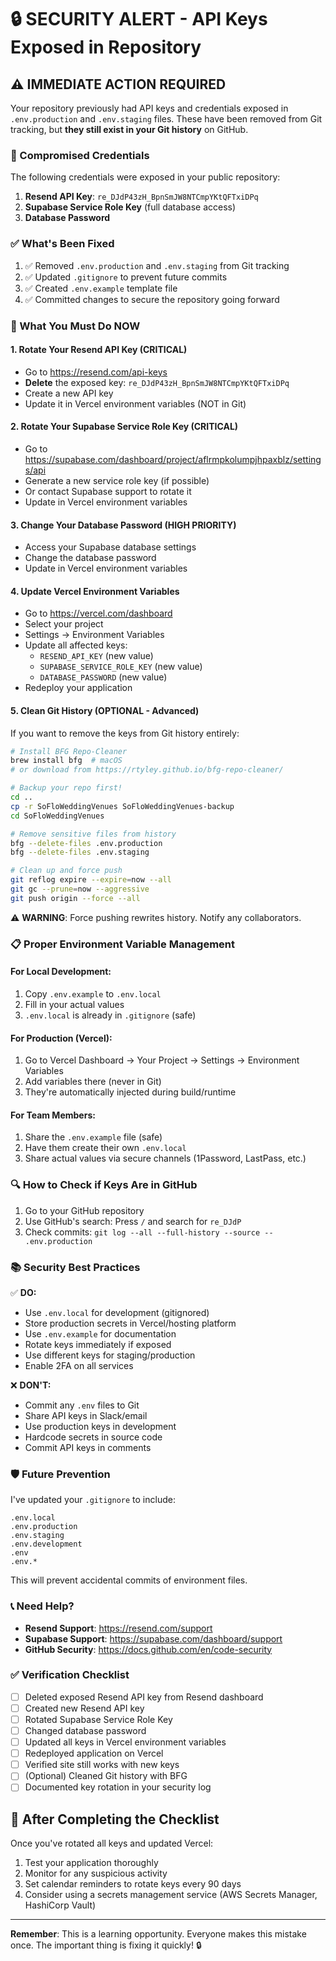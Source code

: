 # 🔒 SECURITY ALERT - API Keys Exposed in Repository

## ⚠️ **IMMEDIATE ACTION REQUIRED**

Your repository previously had API keys and credentials exposed in `.env.production` and `.env.staging` files. These have been removed from Git tracking, but **they still exist in your Git history** on GitHub.

### 🚨 Compromised Credentials

The following credentials were exposed in your public repository:
1. **Resend API Key**: `re_DJdP43zH_BpnSmJW8NTCmpYKtQFTxiDPq`
2. **Supabase Service Role Key** (full database access)
3. **Database Password**

### ✅ What's Been Fixed

1. ✅ Removed `.env.production` and `.env.staging` from Git tracking
2. ✅ Updated `.gitignore` to prevent future commits
3. ✅ Created `.env.example` template file
4. ✅ Committed changes to secure the repository going forward

### 🔐 What You Must Do NOW

#### 1. **Rotate Your Resend API Key** (CRITICAL)
   - Go to https://resend.com/api-keys
   - **Delete** the exposed key: `re_DJdP43zH_BpnSmJW8NTCmpYKtQFTxiDPq`
   - Create a new API key
   - Update it in Vercel environment variables (NOT in Git)

#### 2. **Rotate Your Supabase Service Role Key** (CRITICAL)
   - Go to https://supabase.com/dashboard/project/aflrmpkolumpjhpaxblz/settings/api
   - Generate a new service role key (if possible)
   - Or contact Supabase support to rotate it
   - Update in Vercel environment variables

#### 3. **Change Your Database Password** (HIGH PRIORITY)
   - Access your Supabase database settings
   - Change the database password
   - Update in Vercel environment variables

#### 4. **Update Vercel Environment Variables**
   - Go to https://vercel.com/dashboard
   - Select your project
   - Settings → Environment Variables
   - Update all affected keys:
     - `RESEND_API_KEY` (new value)
     - `SUPABASE_SERVICE_ROLE_KEY` (new value)
     - `DATABASE_PASSWORD` (new value)
   - Redeploy your application

#### 5. **Clean Git History** (OPTIONAL - Advanced)
   
   If you want to remove the keys from Git history entirely:

   ```bash
   # Install BFG Repo-Cleaner
   brew install bfg  # macOS
   # or download from https://rtyley.github.io/bfg-repo-cleaner/
   
   # Backup your repo first!
   cd ..
   cp -r SoFloWeddingVenues SoFloWeddingVenues-backup
   cd SoFloWeddingVenues
   
   # Remove sensitive files from history
   bfg --delete-files .env.production
   bfg --delete-files .env.staging
   
   # Clean up and force push
   git reflog expire --expire=now --all
   git gc --prune=now --aggressive
   git push origin --force --all
   ```

   ⚠️ **WARNING**: Force pushing rewrites history. Notify any collaborators.

### 📋 Proper Environment Variable Management

#### For Local Development:
1. Copy `.env.example` to `.env.local`
2. Fill in your actual values
3. `.env.local` is already in `.gitignore` (safe)

#### For Production (Vercel):
1. Go to Vercel Dashboard → Your Project → Settings → Environment Variables
2. Add variables there (never in Git)
3. They're automatically injected during build/runtime

#### For Team Members:
1. Share the `.env.example` file (safe)
2. Have them create their own `.env.local`
3. Share actual values via secure channels (1Password, LastPass, etc.)

### 🔍 How to Check if Keys Are in GitHub

1. Go to your GitHub repository
2. Use GitHub's search: Press `/` and search for `re_DJdP`
3. Check commits: `git log --all --full-history --source -- .env.production`

### 📚 Security Best Practices

✅ **DO:**
- Use `.env.local` for development (gitignored)
- Store production secrets in Vercel/hosting platform
- Use `.env.example` for documentation
- Rotate keys immediately if exposed
- Use different keys for staging/production
- Enable 2FA on all services

❌ **DON'T:**
- Commit any `.env` files to Git
- Share API keys in Slack/email
- Use production keys in development
- Hardcode secrets in source code
- Commit API keys in comments

### 🛡️ Future Prevention

I've updated your `.gitignore` to include:
```
.env.local
.env.production
.env.staging
.env.development
.env
.env.*
```

This will prevent accidental commits of environment files.

### 📞 Need Help?

- **Resend Support**: https://resend.com/support
- **Supabase Support**: https://supabase.com/dashboard/support
- **GitHub Security**: https://docs.github.com/en/code-security

### ✅ Verification Checklist

- [ ] Deleted exposed Resend API key from Resend dashboard
- [ ] Created new Resend API key
- [ ] Rotated Supabase Service Role Key
- [ ] Changed database password
- [ ] Updated all keys in Vercel environment variables
- [ ] Redeployed application on Vercel
- [ ] Verified site still works with new keys
- [ ] (Optional) Cleaned Git history with BFG
- [ ] Documented key rotation in your security log

## 🎉 After Completing the Checklist

Once you've rotated all keys and updated Vercel:
1. Test your application thoroughly
2. Monitor for any suspicious activity
3. Set calendar reminders to rotate keys every 90 days
4. Consider using a secrets management service (AWS Secrets Manager, HashiCorp Vault)

---

**Remember**: This is a learning opportunity. Everyone makes this mistake once. The important thing is fixing it quickly! 🔒
